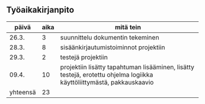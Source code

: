 ## Työaikakirjanpito
päivä | aika | mitä tein
----- | ---- | --------- 
26.3. | 3 | suunnittelu dokumentin tekeminen
28.3. | 8 | sisäänkirjautumistoiminnot projektiin
29.3. | 2 | testejä projektiin
09.4. | 10| projektiin lisätty tapahtuman lisääminen, lisätty testejä, erotettu ohjelma logiikka käyttöliittymästä, pakkauskaavio
yhteensä| 23|
